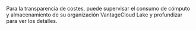 Para la transparencia de costes, puede supervisar el consumo de cómputo y almacenamiento de su organización VantageCloud Lake y profundizar para ver los detalles.

